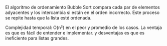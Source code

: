 El algoritmo de ordenamiento Bubble Sort compara cada par de elementos adyacentes y los intercambia si están en el orden incorrecto. Este proceso se repite hasta que la lista esté ordenada.

Complejidad temporal: O(n²) en el peor y promedio de los casos. La ventaja es que es fácil de entender e implementar. y desventajas
es que es ineficiente para listas grandes.
